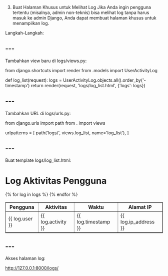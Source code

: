 3. Buat Halaman Khusus untuk Melihat Log
Jika Anda ingin pengguna tertentu (misalnya, admin non-teknis) bisa melihat log tanpa harus masuk ke admin Django, Anda dapat membuat halaman khusus untuk menampilkan log.

Langkah-Langkah:

## ---
Tambahkan view baru di logs/views.py:

from django.shortcuts import render
from .models import UserActivityLog

def log_list(request):
    logs = UserActivityLog.objects.all().order_by('-timestamp')
    return render(request, 'logs/log_list.html', {'logs': logs})
## ---

Tambahkan URL di logs/urls.py:

from django.urls import path
from . import views

urlpatterns = [
    path('logs/', views.log_list, name='log_list'),
]

## ---
Buat template logs/log_list.html:

<!DOCTYPE html>
<html>
<head>
    <title>Log Aktivitas Pengguna</title>
</head>
<body>
    <h1>Log Aktivitas Pengguna</h1>
    <table border="1">
        <thead>
            <tr>
                <th>Pengguna</th>
                <th>Aktivitas</th>
                <th>Waktu</th>
                <th>Alamat IP</th>
            </tr>
        </thead>
        <tbody>
            {% for log in logs %}
            <tr>
                <td>{{ log.user }}</td>
                <td>{{ log.activity }}</td>
                <td>{{ log.timestamp }}</td>
                <td>{{ log.ip_address }}</td>
            </tr>
            {% endfor %}
        </tbody>
    </table>
</body>
</html>

## ---
Akses halaman log:

http://127.0.0.1:8000/logs/